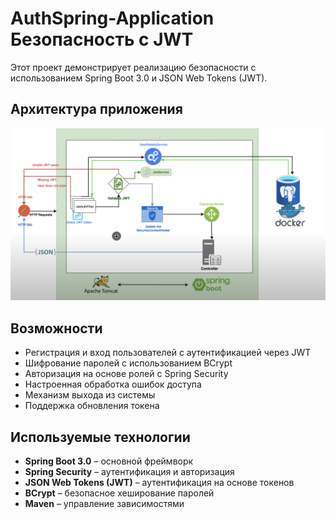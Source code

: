 # AuthSpring-Application Безопасность с JWT

Этот проект демонстрирует реализацию безопасности с использованием Spring Boot 3.0 и JSON Web Tokens (JWT).

## Архитектура приложения

![Spring Security JWT](https://github.com/abo-code-1/AuthSpring-Application/blob/main/AuthSpring-Architecture.png)

## Возможности
- Регистрация и вход пользователей с аутентификацией через JWT
- Шифрование паролей с использованием BCrypt
- Авторизация на основе ролей с Spring Security
- Настроенная обработка ошибок доступа
- Механизм выхода из системы
- Поддержка обновления токена

## Используемые технологии
- **Spring Boot 3.0** – основной фреймворк
- **Spring Security** – аутентификация и авторизация
- **JSON Web Tokens (JWT)** – аутентификация на основе токенов
- **BCrypt** – безопасное хеширование паролей
- **Maven** – управление зависимостями


